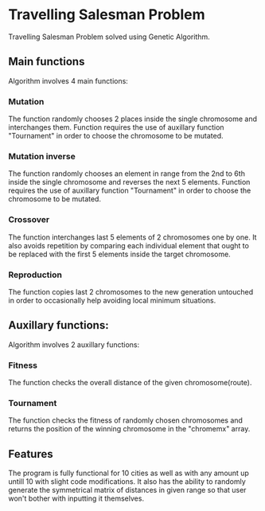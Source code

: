 # Travelling Salesman Problem 
Travelling Salesman Problem solved using Genetic Algorithm.
## Main functions
Algorithm involves 4 main functions:
### Mutation
The function randomly chooses 2 places inside the single chromosome and interchanges them. Function requires the use of auxillary function "Tournament" in order to choose the chromosome to be mutated.
### Mutation inverse
The function randomly chooses an element in range from the 2nd to 6th inside the single chromosome and reverses the next 5 elements. Function requires the use of auxillary function "Tournament" in order to choose the chromosome to be mutated. 
### Crossover
The function interchanges last 5 elements of 2 chromosomes one by one. It also avoids repetition by comparing each individual element that ought to be replaced with the first 5 elements inside the target chromosome.
### Reproduction
The function copies last 2 chromosomes to the new generation untouched in order to occasionally help avoiding local minimum situations.

## Auxillary functions:
Algorithm involves 2 auxillary functions:
### Fitness
The function checks the overall distance of the given chromosome(route).
### Tournament
The function checks the fitness of randomly chosen chromosomes and returns the position of the winning chromosome in the "chromemx" array.
## Features
The program is fully functional for 10 cities as well as with any amount up untill 10 with slight code modifications. It also has the ability to randomly generate the symmetrical matrix of distances in given range so that user won't bother with inputting it themselves.